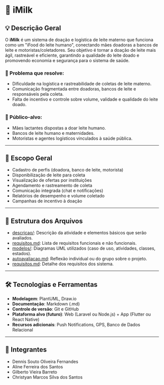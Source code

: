 # 📘 iMilk

## 💡 Descrição Geral

O **iMilk** é um sistema de doação e logística de leite materno que funciona como um "iFood do leite humano", conectando mães doadoras a bancos de leite e motoristas/coletadores. Seu objetivo é tornar a doação de leite mais ágil, rastreável e eficiente, garantindo a qualidade do leite doado e promovendo economia e segurança para o sistema de saúde.

### 🎯 Problema que resolve:
- Dificuldade na logística e rastreabilidade de coletas de leite materno.
- Comunicação fragmentada entre doadoras, bancos de leite e responsáveis pela coleta.
- Falta de incentivo e controle sobre volume, validade e qualidade do leite doado.

### 👥 Público-alvo:
- Mães lactantes dispostas a doar leite humano.
- Bancos de leite humano e maternidades.
- Motoristas e agentes logísticos vinculados à saúde pública.

---

## 📌 Escopo Geral

- Cadastro de perfis (doadora, banco de leite, motorista)
- Disponibilização de leite para coleta
- Visualização de ofertas por instituições
- Agendamento e rastreamento de coleta
- Comunicação integrada (chat e notificações)
- Relatórios de desempenho e volume coletado
- Campanhas de incentivo à doação

---

## 📁 Estrutura dos Arquivos
- [descricao/](./descricao/readme.md): Descrição da atividade e elementos básicos que serão avaliados.
- [requisitos.md](requisitos.md): Lista de requisitos funcionais e não funcionais.
- [modelos/](./modelos/readme.md): Diagramas UML utilizados (caso de uso, atividades, classes, estados).
- [autoavaliacao.md](./descricao/autoavaliacao.md): Reflexão individual ou do grupo sobre o projeto.
- [requisitos.md](./requisitos.md): Detalhe dos requisitos dos sistema.

---

## 🛠️ Tecnologias e Ferramentas

- **Modelagem**: PlantUML, Draw.io
- **Documentação**: Markdown (.md)
- **Controle de versão**: Git e GitHub
- **Plataforma alvo (futuro)**: Web (Laravel ou Node.js) + App (Flutter ou React Native)
- **Recursos adicionais**: Push Notifications, GPS, Banco de Dados Relacional

---

## 👥 Integrantes

- Dennis Souto Oliveira Fernandes  
- Aline Ferreira dos Santos  
- Gilberto Vieira Barreto  
- Christyan Marcos Silva dos Santos  
